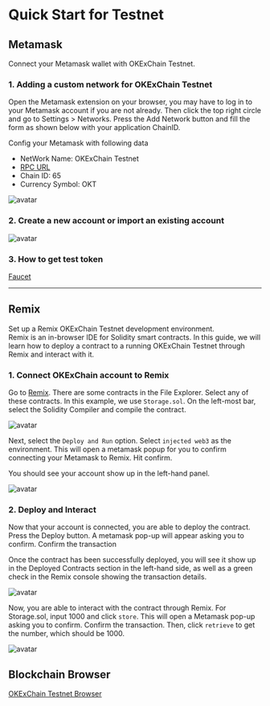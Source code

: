 # Quick Start for Testnet
## Metamask
Connect your Metamask wallet with OKExChain Testnet.
### 1. Adding a custom network for OKExChain Testnet
Open the Metamask extension on your browser, you may have to log in to your Metamask account if you are not already. Then click the top right circle and go to Settings > Networks. Press the Add Network button and fill the form as shown below with your application ChainID.

Config your Metamask with following data   

- NetWork Name: OKExChain Testnet
- [RPC URL](blockchainDetail/rpc.html#testnet-chain-id-okexchain-65)
- Chain ID: 65
- Currency Symbol: OKT

![avatar](../img/metamask-01.jpg)

### 2. Create a new account or import an existing account
![avatar](../img/metamask-01-2.png)

### 3. How to get test token
[Faucet](https://www.okex.com/drawdex)

___

## Remix
Set up a Remix OKExChain Testnet development environment.    
Remix is an in-browser IDE for Solidity smart contracts. In this guide, we will learn how to deploy a contract to a running OKExChain Testnet through Remix and interact with it.   
### 1. Connect OKExChain account to Remix
Go to [Remix](http://remix.ethereum.org/). There are some contracts in the File Explorer. Select any of these contracts. In this example, we use `Storage.sol`. On the left-most bar, select the Solidity Compiler and compile the contract.


![avatar](../img/metamask-02.png)

Next, select the `Deploy and Run` option. Select `injected web3` as the environment. This will open a metamask popup for you to confirm connecting your Metamask to Remix. Hit confirm.

You should see your account show up in the left-hand panel.

![avatar](../img/metamask-03.png)


### 2. Deploy and Interact
Now that your account is connected, you are able to deploy the contract. Press the Deploy button. A metamask pop-up will appear asking you to confirm. Confirm the transaction   

Once the contract has been successfully deployed, you will see it show up in the Deployed Contracts section in the left-hand side, as well as a green check in the Remix console showing the transaction details.   

![avatar](../img/metamask-04.png)


Now, you are able to interact with the contract through Remix. For Storage.sol, input 1000 and click `store`. This will open a Metamask pop-up asking you to confirm. Confirm the transaction. Then, click `retrieve` to get the number, which should be 1000.

![avatar](../img/metamask-05.png)


## Blockchain Browser
[OKExChain Testnet Browser](https://www.oklink.com/okexchain-test)
